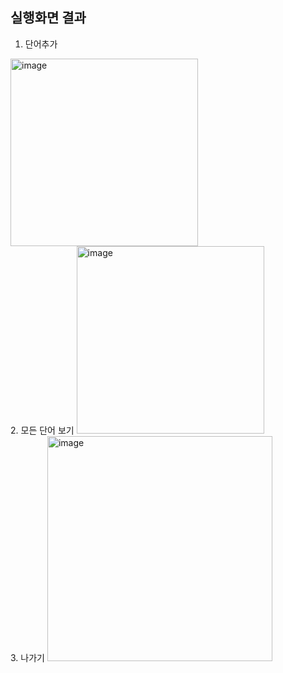 ## 실행화면 결과
1. 단어추가
<img width="300" alt="image" src="https://user-images.githubusercontent.com/103620720/188356480-fe478ed9-a436-475a-a556-6833311dddc0.png">
<br>
2. 모든 단어 보기
<img width="300" alt="image" src="https://user-images.githubusercontent.com/103620720/188356563-49024a85-8613-4231-9633-c12aea5d8048.png">
<br>
3. 나가기
<img width="360" alt="image" src="https://user-images.githubusercontent.com/103620720/188356614-9cb1f7b3-d5ac-446a-a80d-019a36698807.png">
